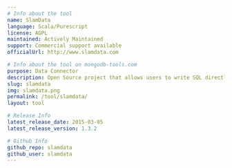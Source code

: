 ```yaml
---
# Info about the tool
name: SlamData
language: Scala/Purescript
license: AGPL
maintained: Actively Maintained
support: Commercial support available
officialUrl: http://www.slamdata.com

# Info about the tool on mongodb-tools.com
purpose: Data Connector
description: Open Source project that allows users to write SQL directly against MongoDB data.  
slug: slamdata
img: slamdata.png
permalink: /tool/slamdata/
layout: tool

# Release Info
latest_release_date: 2015-03-05
latest_release_version: 1.3.2

# Github Info
github_repo: slamdata
github_user: slamdata
---
```

